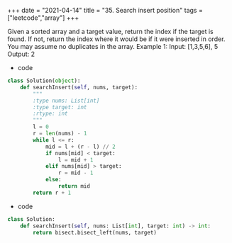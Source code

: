 +++
date = "2021-04-14"
title = "35. Search insert position"
tags = ["leetcode","array"]
+++


Given a sorted array and a target value, return the index if the target is found. If not, return the index where it would be if it were inserted in order.
You may assume no duplicates in the array.
Example 1:
Input: [1,3,5,6], 5 Output: 2

- code
```py
class Solution(object):
    def searchInsert(self, nums, target):
        """
        :type nums: List[int]
        :type target: int
        :rtype: int
        """
        l = 0
        r = len(nums) - 1
        while l <= r:
            mid = l + (r - l) // 2
            if nums[mid] < target:
                l = mid + 1
            elif nums[mid] > target:
                r = mid - 1
            else:
                return mid
        return r + 1
```
- code
```py
class Solution:
    def searchInsert(self, nums: List[int], target: int) -> int:
        return bisect.bisect_left(nums, target)
```
